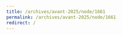 ```yaml
---
title: /archives/avant-2025/node/1661
permalink: /archives/avant-2025/node/1661
redirect: /
---
```

